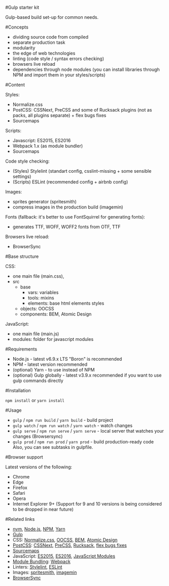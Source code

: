 #Gulp starter kit

Gulp-based build set-up for common needs.

#Concepts
- dividing source code from compiled
- separate production task
- modularity
- the edge of web technologies
- linting (code style / syntax errors checking)
- browsers live reload
- dependencies through node modules (you can install libraries through NPM and import them in your styles/scripts)

#Content

Styles: 
- Normalize.css
- PostCSS: CSSNext, PreCSS and some of Rucksack plugins (not as packs, all plugins separate) + flex bugs fixes
- Sourcemaps

Scripts: 
- Javascript: ES2015, ES2016
- Webpack 1.x (as module bundler)
- Sourcemaps

Code style checking:
- (Styles) Stylelint (standart config, csslint-missing + some sensible settings)
- (Scripts) ESLint (recommended config + airbnb config)

Images:
- sprites generator (spritesmith)
- compress images in the production build (imagemin)

Fonts (fallback: it's better to use FontSquirrel for generating fonts):
- generates TTF, WOFF, WOFF2 fonts from OTF, TTF

Browsers live reload:
- BrowserSync

#Base structure

CSS: 
- one main file (main.css), 
- src
  - base
    - vars: variables
    - tools: mixins
    - elements: base html elements styles
  - objects: OOCSS
  - components: BEM, Atomic Design
  
JavaScript:
- one main file (main.js)
- modules: folder for javascript modules

#Requirements

- Node.js - latest v6.9.x LTS "Boron" is recommended
- NPM - latest version recommended
- (optional) Yarn - to use instead of NPM
- (optional) Gulp globally - latest v3.9.x recommended if you want to use gulp commands directly

#Installation

`npm install` or `yarn install`

#Usage
- `gulp` / `npm run build` / `yarn build` - build project
- `gulp watch` / `npm run watch` / `yarn watch` - watch changes
- `gulp serve` / `npm run serve` / `yarn serve` - local server that watches your changes (Browsersync)
- `gulp prod` / `npm run prod` / `yarn prod` - build production-ready code
Also, you can see subtasks in gulpfile.

#Browser support

Latest versions of the following:
- Chrome
- Edge
- Firefox
- Safari
- Opera
- Internet Explorer 9+ (Support for 9 and 10 versions is being considered to be dropped in near future)

#Related links
- [nvm](https://github.com/creationix/nvm), [Node.js](https://nodejs.org/en/), [NPM](https://www.npmjs.com/), [Yarn](https://yarnpkg.com/lang/en/)
- [Gulp](http://gulpjs.com/)
- CSS: [Normalize.css](http://necolas.github.io/normalize.css/), [OOCSS](https://www.smashingmagazine.com/2011/12/an-introduction-to-object-oriented-css-oocss/), [BEM](http://getbem.com/introduction/), [Atomic Design](http://bradfrost.com/blog/post/atomic-web-design/)
- [PostCSS](http://postcss.org/): [CSSNext](http://cssnext.io/), [PreCSS](https://github.com/jonathantneal/precss), [Rucksack](https://simplaio.github.io/rucksack/), [flex bugs fixes](https://github.com/luisrudge/postcss-flexbugs-fixes)
- [Sourcemaps](https://blog.logentries.com/2014/12/what-are-javascript-source-maps/)
- JavaScript: [ES2015](https://babeljs.io/learn-es2015/), [ES2016](http://www.2ality.com/2016/01/ecmascript-2016.html), [JavaScript Modules](https://medium.freecodecamp.com/javascript-modules-a-beginner-s-guide-783f7d7a5fcc#.gckmsqgz5)
- [Module Bundling](https://medium.freecodecamp.com/javascript-modules-part-2-module-bundling-5020383cf306#.jylmhm5v0): [Webpack](https://webpack.github.io/)
- Linters: [Stylelint](https://stylelint.io/), [ESLint](http://eslint.org/)
- Images: [spritesmith](https://github.com/twolfson/gulp.spritesmith), [imagemin](https://github.com/sindresorhus/gulp-imagemin)
- [BrowserSync](https://browsersync.io/)
